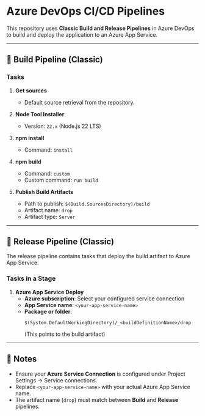 # Azure DevOps CI/CD Pipelines

This repository uses **Classic Build and Release Pipelines** in Azure DevOps to build and deploy the application to an Azure App Service.

---

## 🚀 Build Pipeline (Classic)

### Tasks

1. **Get sources**  
   - Default source retrieval from the repository.

2. **Node Tool Installer**  
   - Version: `22.x` (Node.js 22 LTS)

3. **npm install**  
   - Command: `install`

4. **npm build**  
   - Command: `custom`  
   - Custom command: `run build`

5. **Publish Build Artifacts**  
   - Path to publish: `$(Build.SourcesDirectory)/build`  
   - Artifact name: `drop`  
   - Artifact type: `Server`

---

## 🚀 Release Pipeline (Classic)

The release pipeline contains tasks that deploy the build artifact to Azure App Service.

### Tasks in a Stage

1. **Azure App Service Deploy**  
   - **Azure subscription**: Select your configured service connection  
   - **App Service name**: `<your-app-service-name>`  
   - **Package or folder**:  
     ```
     $(System.DefaultWorkingDirectory)/_<buildDefinitionName>/drop
     ```
     (This points to the build artifact)

---

## 🔧 Notes

- Ensure your **Azure Service Connection** is configured under Project Settings → Service connections.  
- Replace `<your-app-service-name>` with your actual Azure App Service name.  
- The artifact name (`drop`) must match between **Build** and **Release** pipelines.
